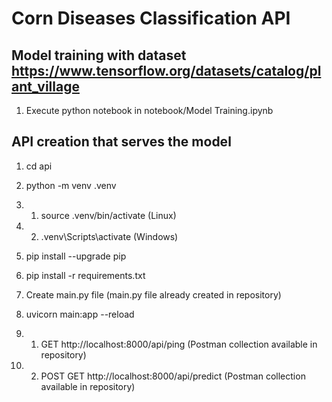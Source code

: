# Corn Diseases Classification API

## Model training with dataset https://www.tensorflow.org/datasets/catalog/plant_village

1. Execute python notebook in notebook/Model Training.ipynb 

## API creation that serves the model

1. cd api

2. python -m venv .venv

3. 1. source .venv/bin/activate (Linux)

3. 2. .venv\Scripts\activate (Windows)

4. pip install --upgrade pip

5. pip install -r requirements.txt

6. Create main.py file (main.py file already created in repository)

7. uvicorn main:app --reload 

8. 1. GET http://localhost:8000/api/ping (Postman collection available in repository)

8. 2. POST GET http://localhost:8000/api/predict (Postman collection available in repository)
